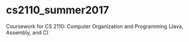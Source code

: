 # cs2110_summer2017
Coursework for CS 2110: Computer Organization and Programming (Java, Assembly, and C)
